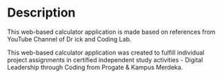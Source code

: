 # Description

This web-based calculator application is made based on references from YouTube Channel of Dr ick and Coding Lab.

This web-based calculator application was created to fulfill individual project assignments in certified independent study activities - Digital Leadership through Coding from Progate & Kampus Merdeka.
